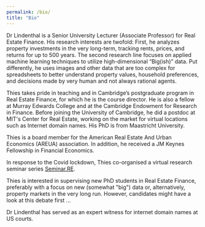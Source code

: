 ```yaml
---
permalink: /bio/
title: "Bio"
---
```


Dr Lindenthal is a Senior University Lecturer (Associate Professor) for Real Estate Finance. His research interests are twofold: First, he analyzes property investments in the very long-term, tracking rents, prices, and returns for up to 500 years. The second research line focuses on applied machine learning techniques to utilize high-dimensional “Big(ish)” data. Put differently, he uses images and other data that are too complex for spreadsheets to better understand property values, household preferences, and decisions made by very human and not always rational agents.

Thies takes pride in teaching and in Cambridge’s postgraduate program in Real Estate Finance, for which he is the course director. He is also a fellow at Murray Edwards College and at the Cambridge Endowment for Research in Finance. Before joining the University of Cambridge, he did a postdoc at MIT's Center for Real Estate, working on the market for virtual locations such as Internet domain names. His PhD is from Maastricht University.

Thies is a board member for the American Real Estate And Urban Economics (AREUA) association. In addition, he received a JM Keynes Fellowship in Financial Economics.

In response to the Covid lockdown, Thies co-organised a virtual research seminar series [Seminar.RE](https://www.seminar.re).

Thies is interested in supervising new PhD students in Real Estate Finance, preferably with a focus on new (somewhat "big") data or, alternatively, property markets in the very long run. However, candidates might have a look at this debate first ...

Dr Lindenthal has served as an expert witness for internet domain names at US courts.



